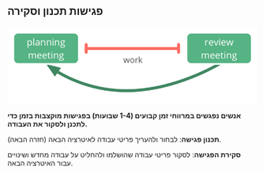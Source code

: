 ## פגישות תכנון וסקירה

![right,fit](img/meetings/planning-review.png)

**אנשים נפגשים במרווחי זמן קבועים (1-4 שבועות) בפגישות מוקצבות בזמן כדי לתכנן ולסקור את העבודה.**

**תכנון פגישה**: לבחור ולהעריך פריטי עבודה לאיטרציה הבאה (חזרה הבאה).

**סקירת הפגישה**: לסקור פריטי עבודה שהושלמו ולהחליט על עבודה מחדש ושינויים עבור האיטרציה הבאה.